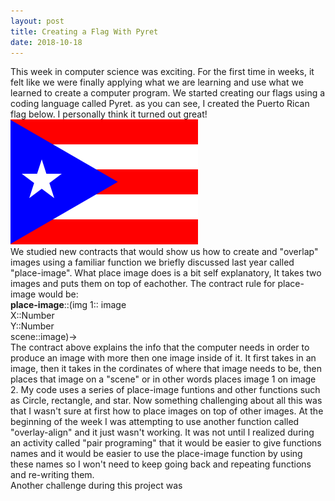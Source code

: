```yaml
---
layout: post
title: Creating a Flag With Pyret
date: 2018-10-18
---
```


This week in computer science was exciting. For the first time in weeks, it felt like we were finally applying what we are learning and use what we learned to create a computer program. We started creating our flags using a coding language called Pyret. as you can see, I created the Puerto Rican flag below. I personally think it turned out great!
<br/>
![My Flag](/images/FLAG.png)
<br/>
We studied new contracts that would show us how to create and "overlap" images using a familiar function we briefly discussed last year called "place-image". What place image does is a bit self explanatory, It takes two images and puts them on top of eachother. The contract rule for place-image would be:
<br/>
<strong>place-image</strong>::(img 1:: image
  <br/>
  X::Number
  <br/>
  Y::Number
  <br/>
  scene::image)->
  <br/>
The contract above explains the info that the computer needs in order to produce an image with more then one image inside of it. It first takes in an image, then it takes in the cordinates of where that image needs to be, then places that image on a "scene" or in other words places image 1 on image 2. My code uses a series of place-image funtions and other functions such as Circle, rectangle, and star. Now something challenging about all this was that I wasn't sure at first how to place images on top of other images. At the beginning of the week I was attempting to use another function called "overlay-align" and it just wasn't working. It was not until I realized during an activity called "pair programing" that it would be easier to give functions names and it would be easier to use the place-image function by using these names so I won't need to keep going back and repeating functions and re-writing them.
<br/>
Another challenge during this project was 





